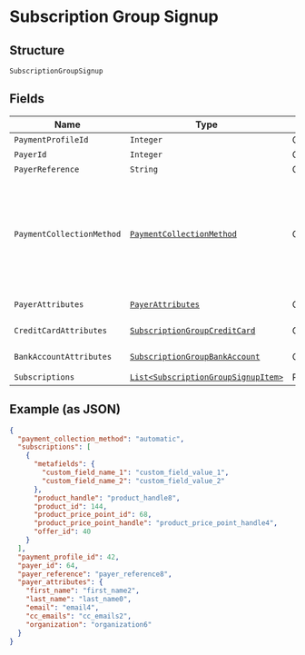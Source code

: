 
# Subscription Group Signup

## Structure

`SubscriptionGroupSignup`

## Fields

| Name | Type | Tags | Description | Getter | Setter |
|  --- | --- | --- | --- | --- | --- |
| `PaymentProfileId` | `Integer` | Optional | - | Integer getPaymentProfileId() | setPaymentProfileId(Integer paymentProfileId) |
| `PayerId` | `Integer` | Optional | - | Integer getPayerId() | setPayerId(Integer payerId) |
| `PayerReference` | `String` | Optional | - | String getPayerReference() | setPayerReference(String payerReference) |
| `PaymentCollectionMethod` | [`PaymentCollectionMethod`](../../doc/models/payment-collection-method.md) | Optional | The type of payment collection to be used in the subscription. For legacy Statements Architecture valid options are - `invoice`, `automatic`. For current Relationship Invoicing Architecture valid options are - `remittance`, `automatic`, `prepaid`.<br>**Default**: `PaymentCollectionMethod.AUTOMATIC` | PaymentCollectionMethod getPaymentCollectionMethod() | setPaymentCollectionMethod(PaymentCollectionMethod paymentCollectionMethod) |
| `PayerAttributes` | [`PayerAttributes`](../../doc/models/payer-attributes.md) | Optional | - | PayerAttributes getPayerAttributes() | setPayerAttributes(PayerAttributes payerAttributes) |
| `CreditCardAttributes` | [`SubscriptionGroupCreditCard`](../../doc/models/subscription-group-credit-card.md) | Optional | - | SubscriptionGroupCreditCard getCreditCardAttributes() | setCreditCardAttributes(SubscriptionGroupCreditCard creditCardAttributes) |
| `BankAccountAttributes` | [`SubscriptionGroupBankAccount`](../../doc/models/subscription-group-bank-account.md) | Optional | - | SubscriptionGroupBankAccount getBankAccountAttributes() | setBankAccountAttributes(SubscriptionGroupBankAccount bankAccountAttributes) |
| `Subscriptions` | [`List<SubscriptionGroupSignupItem>`](../../doc/models/subscription-group-signup-item.md) | Required | - | List<SubscriptionGroupSignupItem> getSubscriptions() | setSubscriptions(List<SubscriptionGroupSignupItem> subscriptions) |

## Example (as JSON)

```json
{
  "payment_collection_method": "automatic",
  "subscriptions": [
    {
      "metafields": {
        "custom_field_name_1": "custom_field_value_1",
        "custom_field_name_2": "custom_field_value_2"
      },
      "product_handle": "product_handle8",
      "product_id": 144,
      "product_price_point_id": 68,
      "product_price_point_handle": "product_price_point_handle4",
      "offer_id": 40
    }
  ],
  "payment_profile_id": 42,
  "payer_id": 64,
  "payer_reference": "payer_reference8",
  "payer_attributes": {
    "first_name": "first_name2",
    "last_name": "last_name0",
    "email": "email4",
    "cc_emails": "cc_emails2",
    "organization": "organization6"
  }
}
```

